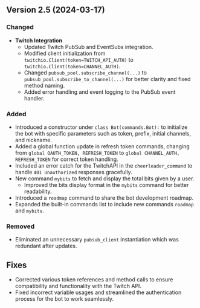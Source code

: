 ## Version 2.5 (2024-03-17)

### Changed

- **Twitch Integration**
  - Updated Twitch PubSub and EventSubs integration. 
  - Modified client initialization from `twitchio.Client(token=TWITCH_API_AUTH)` to `twitchio.Client(token=CHANNEL_AUTH)`.
  - Changed `pubsub_pool.subscribe_channel(...)` to `pubsub_pool.subscribe_to_channel(...)` for better clarity and fixed method naming.
  - Added error handling and event logging to the PubSub event handler.

### Added

- Introduced a constructor under `class Bot(commands.Bot):` to initialize the bot with specific parameters such as token, prefix, initial channels, and nickname.
- Added a global function update in refresh token commands, changing from `global OAUTH_TOKEN, REFRESH_TOKEN` to `global CHANNEL_AUTH, REFRESH_TOKEN` for correct token handling.
- Included an error catch for the TwitchAPI in the `cheerleader_command` to handle `401 Unauthorized` responses gracefully.
- New command `mybits` to fetch and display the total bits given by a user.
  - Improved the bits display format in the `mybits` command for better readability.
- Introduced a `roadmap` command to share the bot development roadmap.
- Expanded the built-in commands list to include new commands `roadmap` and `mybits`.

### Removed

- Eliminated an unnecessary `pubsub_client` instantiation which was redundant after updates.

## Fixes

- Corrected various token references and method calls to ensure compatibility and functionality with the Twitch API.
- Fixed incorrect variable usages and streamlined the authentication process for the bot to work seamlessly.